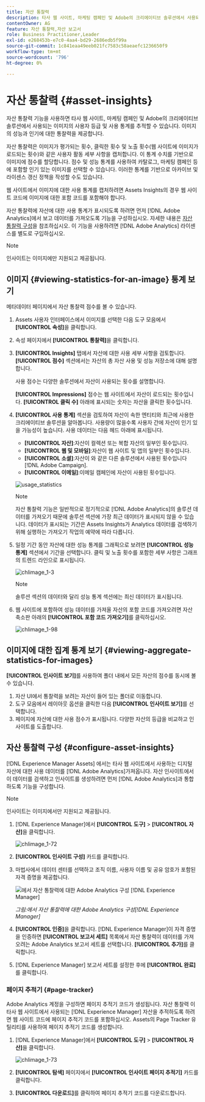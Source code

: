 ```yaml
---
title: 자산 통찰력
description: 타사 웹 사이트, 마케팅 캠페인 및 Adobe의 크리에이티브 솔루션에서 사용되는 이미지의 사용자 등급 및 사용 통계를 추적합니다.
contentOwner: AG
feature: 자산 통찰력,자산 보고서
role: Business Practitioner,Leader
exl-id: e268453b-e7c0-4aa4-bd29-2686edb5f99a
source-git-commit: 1c841eaa49eeb021fc7583c58aeaefc1236650f9
workflow-type: tm+mt
source-wordcount: '796'
ht-degree: 0%

---
```


# 자산 통찰력 {#asset-insights}

자산 통찰력 기능을 사용하면 타사 웹 사이트, 마케팅 캠페인 및 Adobe의 크리에이티브 솔루션에서 사용되는 이미지의 사용자 등급 및 사용 통계를 추적할 수 있습니다. 이미지의 성능과 인기에 대한 통찰력을 제공합니다.

자산 통찰력은 이미지가 평가되는 횟수, 클릭한 횟수 및 노출 횟수(웹 사이트에 이미지가 로드되는 횟수)와 같은 사용자 활동 세부 사항을 캡처합니다. 이 통계 수치를 기반으로 이미지에 점수를 할당합니다. 점수 및 성능 통계를 사용하여 카탈로그, 마케팅 캠페인 등에 포함할 인기 있는 이미지를 선택할 수 있습니다. 이러한 통계를 기반으로 아카이브 및 라이센스 갱신 정책을 작성할 수도 있습니다.

웹 사이트에서 이미지에 대한 사용 통계를 캡처하려면 Assets Insights의 경우 웹 사이트 코드에 이미지에 대한 포함 코드를 포함해야 합니다.

자산 통찰력에 자산에 대한 사용 통계가 표시되도록 하려면 먼저 [!DNL Adobe Analytics]에서 보고 데이터를 가져오도록 기능을 구성하십시오. 자세한 내용은 [자산 통찰력 구성](#configure-asset-insights)을 참조하십시오. 이 기능을 사용하려면 [!DNL Adobe Analytics] 라이센스를 별도로 구입하십시오.

>[!NOTE]
>
>인사이트는 이미지에만 지원되고 제공됩니다.

## 이미지 {#viewing-statistics-for-an-image} 통계 보기

메타데이터 페이지에서 자산 통찰력 점수를 볼 수 있습니다.

1. Assets 사용자 인터페이스에서 이미지를 선택한 다음 도구 모음에서 **[!UICONTROL 속성]**&#x200B;을 클릭합니다.
1. 속성 페이지에서 **[!UICONTROL 통찰력]**&#x200B;을 클릭합니다.
1. **[!UICONTROL Insights]** 탭에서 자산에 대한 사용 세부 사항을 검토합니다. **[!UICONTROL 점수]** 섹션에서는 자산의 총 자산 사용 및 성능 저장소에 대해 설명합니다.

   사용 점수는 다양한 솔루션에서 자산이 사용되는 횟수를 설명합니다.

   **[!UICONTROL Impressions]** 점수는 웹 사이트에서 자산이 로드되는 횟수입니다. **[!UICONTROL 클릭 수]** 아래에 표시되는 숫자는 자산을 클릭한 횟수입니다.

1. **[!UICONTROL 사용 통계]** 섹션을 검토하여 자산이 속한 엔티티와 최근에 사용한 크리에이티브 솔루션을 알아봅니다. 사용량이 많을수록 사용자 간에 자산이 인기 있을 가능성이 높습니다. 사용 데이터는 다음 헤드 아래에 표시됩니다.

   * **[!UICONTROL 자산]**:자산이 컬렉션 또는 복합 자산의 일부인 횟수입니다.
   * **[!UICONTROL 웹 및 모바일]**:자산이 웹 사이트 및 앱의 일부인 횟수입니다.
   * **[!UICONTROL 소셜]**:자산이 와 같은 다른 솔루션에서 사용된 횟수입니다  [!DNL Adobe Campaign].
   * **[!UICONTROL 이메일]**:이메일 캠페인에 자산이 사용된 횟수입니다.

   ![usage_statistics](assets/usage_statistics.png)

   >[!NOTE]
   >
   >자산 통찰력 기능은 일반적으로 정기적으로 [!DNL Adobe Analytics]의 솔루션 데이터를 가져오기 때문에 솔루션 섹션에 가장 최근 데이터가 표시되지 않을 수 있습니다. 데이터가 표시되는 기간은 Assets Insights가 Analytics 데이터를 검색하기 위해 실행하는 가져오기 작업의 예약에 따라 다릅니다.

1. 일정 기간 동안 자산에 대한 성능 통계를 그래픽으로 보려면 **[!UICONTROL 성능 통계]** 섹션에서 기간을 선택합니다. 클릭 및 노출 횟수를 포함한 세부 사항은 그래프의 트렌드 라인으로 표시됩니다.

   ![chlimage_1-3](assets/chlimage_1-3.jpeg)

   >[!NOTE]
   >
   >솔루션 섹션의 데이터와 달리 성능 통계 섹션에는 최신 데이터가 표시됩니다.

1. 웹 사이트에 포함하여 성능 데이터를 가져올 자산의 포함 코드를 가져오려면 자산 축소판 아래의 **[!UICONTROL 포함 코드 가져오기]**&#x200B;를 클릭하십시오.<!-- For more information on how to include your Embed code in third-party web pages, see [Using Page Tracker and Embed code in web pages](/help/assets/use-page-tracker.md). -->

   ![chlimage_1-98](assets/chlimage_1-98.png)

## 이미지에 대한 집계 통계 보기 {#viewing-aggregate-statistics-for-images}

**[!UICONTROL 인사이트 보기]**&#x200B;를 사용하여 폴더 내에서 모든 자산의 점수를 동시에 볼 수 있습니다.

1. 자산 UI에서 통찰력을 보려는 자산이 들어 있는 폴더로 이동합니다.
1. 도구 모음에서 레이아웃 옵션을 클릭한 다음 **[!UICONTROL 인사이트 보기]**&#x200B;를 선택합니다.
1. 페이지에 자산에 대한 사용 점수가 표시됩니다. 다양한 자산의 등급을 비교하고 인사이트를 도출합니다.

<!-- TBD: Commenting as Web Console is not available. Document the appropriate OSGi config method if available in CS.

## Schedule background job {#scheduling-background-job}

Assets Insights fetches usage data for assets from Adobe Analytics report suites in a periodic manner. By default, Assets Insights runs a background job every 24 hours at 2 AM to the fetch data. However, you can modify both the frequency and the time by configuring the **[!UICONTROL Adobe CQ DAM Asset Performance Report Sync Job]** service from the web console.

1. Click the [!DNL Experience Manager] logo, and go to **[!UICONTROL Tools]** > **[!UICONTROL Operations]** > **[!UICONTROL Web Console]**.
1. Open the **[!UICONTROL Adobe CQ DAM Asset Performance Report Sync Job]** service configuration.

   ![chlimage_1-99](assets/chlimage_1-99.png)

1. Specify the desired scheduler frequency and the start time for the job in the property scheduler expression. Save the changes.
-->

## 자산 통찰력 구성 {#configure-asset-insights}

[!DNL Experience Manager Assets] 에서는 타사 웹 사이트에서 사용하는 디지털 자산에 대한 사용 데이터를  [!DNL Adobe Analytics]가져옵니다. 자산 인사이트에서 이 데이터를 검색하고 인사이트를 생성하려면 먼저 [!DNL Adobe Analytics]과 통합하도록 기능을 구성합니다.

>[!NOTE]
>
>인사이트는 이미지에서만 지원되고 제공됩니다.

1. [!DNL Experience Manager]에서 **[!UICONTROL 도구]** > **[!UICONTROL 자산]**&#x200B;을 클릭합니다.

   ![chlimage_1-72](assets/chlimage_1-72.png)

1. **[!UICONTROL 인사이트 구성]** 카드를 클릭합니다.
1. 마법사에서 데이터 센터를 선택하고 조직 이름, 사용자 이름 및 공유 암호가 포함된 자격 증명을 제공합니다.

   ![에서 자산 통찰력에 대한 Adobe Analytics 구성  [!DNL Experience Manager]](assets/insights_config2.png)

   *그림:에서 자산 통찰력에 대한 Adobe Analytics 구성[!DNL Experience Manager]*

1. **[!UICONTROL 인증]**&#x200B;을 클릭합니다. [!DNL Experience Manager]이 자격 증명을 인증하면 **[!UICONTROL 보고서 세트]** 목록에서 자산 통찰력이 데이터를 가져오려는 Adobe Analytics 보고서 세트를 선택합니다. **[!UICONTROL 추가]**&#x200B;를 클릭합니다.
1. [!DNL Experience Manager] 보고서 세트를 설정한 후에 **[!UICONTROL 완료]**&#x200B;를 클릭합니다.

### 페이지 추적기 {#page-tracker}

Adobe Analytics 계정을 구성하면 페이지 추적기 코드가 생성됩니다. 자산 통찰력 이 타사 웹 사이트에서 사용되는 [!DNL Experience Manager] 자산을 추적하도록 하려면 웹 사이트 코드에 페이지 추적기 코드를 포함하십시오. Assets의 Page Tracker 유틸리티를 사용하여 페이지 추적기 코드를 생성합니다.<!--  For more information on how to include your Page Tracker code in third-party web pages, see [Using Page Tracker and Embed code in web pages](/help/assets/use-page-tracker.md). -->

1. [!DNL Experience Manager]에서 **[!UICONTROL 도구]** > **[!UICONTROL 자산]**&#x200B;을 클릭합니다.

   ![chlimage_1-73](assets/chlimage_1-73.png)

1. **[!UICONTROL 탐색]** 페이지에서 **[!UICONTROL 인사이트 페이지 추적기]** 카드를 클릭합니다.
1. **[!UICONTROL 다운로드]**&#x200B;를 클릭하여 페이지 추적기 코드를 다운로드합니다.

<!--

## Using demo package for Assets Insights {#using-demo-package-for-asset-insights}

Using the demo package, you can enable Adobe Assets Insights to capture data from and generate insights for a sample web page.

1. Configure Assets Insights using the instructions in [Configure Assets Insights](#configure-asset-insights).
1. Download the sample [!DNL Experience Manager Assets] package from below and install the package from CRXDE package manager.

   [Get File](assets/insightsdemo.zip)

1. Download the ZIP file containing the sample web page from below and extract on your local file system.

   [Get File](assets/demosite.zip)

1. Click the web page to open it in the web browser.

   >[!CAUTION]
   >
   >Web Page is configured to load asset from the localhost server . In case your server is running somewhere else change server address from localhost to server address in the HTML content of the web page.

   >[!NOTE]
   >
   >The external web page can be in [!DNL Experience Manager] itself.

-->
